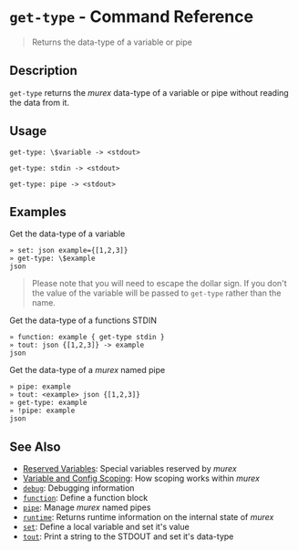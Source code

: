 # `get-type` - Command Reference

> Returns the data-type of a variable or pipe

## Description

`get-type` returns the _murex_ data-type of a variable or pipe without
reading the data from it.

## Usage

    get-type: \$variable -> <stdout>
    
    get-type: stdin -> <stdout>
    
    get-type: pipe -> <stdout>

## Examples

Get the data-type of a variable

    » set: json example={[1,2,3]}
    » get-type: \$example
    json
    
> Please note that you will need to escape the dollar sign. If you don't
> the value of the variable will be passed to `get-type` rather than the
> name.

Get the data-type of a functions STDIN

    » function: example { get-type stdin }
    » tout: json {[1,2,3]} -> example
    json
    
Get the data-type of a _murex_ named pipe

    » pipe: example
    » tout: <example> json {[1,2,3]}
    » get-type: example
    » !pipe: example
    json

## See Also

* [Reserved Variables](../user-guide/reserved-vars.md):
  Special variables reserved by _murex_
* [Variable and Config Scoping](../user-guide/scoping.md):
  How scoping works within _murex_
* [`debug`](../commands/debug.md):
  Debugging information
* [`function`](../commands/function.md):
  Define a function block
* [`pipe`](../commands/pipe.md):
  Manage _murex_ named pipes
* [`runtime`](../commands/runtime.md):
  Returns runtime information on the internal state of _murex_
* [`set`](../commands/set.md):
  Define a local variable and set it's value
* [`tout`](../commands/tout.md):
  Print a string to the STDOUT and set it's data-type